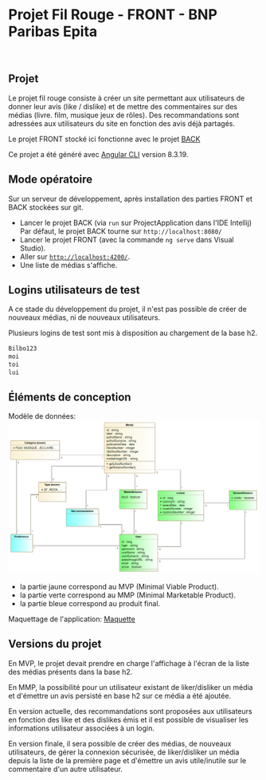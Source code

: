 # Projet Fil Rouge - FRONT - BNP Paribas Epita 
​
## Projet
Le projet fil rouge consiste à créer un site permettant aux utilisateurs de donner leur avis (like / dislike) et de mettre des commentaires sur des médias (livre. film, musique
jeux de rôles). 
Des recommandations sont adressées aux utilisateurs du site en fonction des avis déjà partagés. 

Le projet FRONT stocké ici fonctionne avec le projet [BACK](https://github.com/marmai-jma/Project_Back)

Ce projet a été généré avec [Angular CLI](https://github.com/angular/angular-cli) version 8.3.19.

## Mode opératoire
Sur un serveur de développement, après installation des parties FRONT et BACK stockées sur git.

* Lancer le projet BACK (via `run` sur ProjectApplication dans l'IDE Intellij) Par défaut, le projet BACK tourne sur `http://localhost:8080/` 
* Lancer le projet FRONT (avec la commande `ng serve` dans Visual Studio).
* Aller sur [`http://localhost:4200/`](http://localhost:4200/).
* Une liste de médias s'affiche. 

## Logins utilisateurs de test
A ce stade du développement du projet, il n'est pas possible de créer de nouveaux médias, ni de nouveaux utilisateurs. 

Plusieurs logins de test sont mis à disposition au chargement de la base h2. 

    Bilbo123
    moi
    toi
    lui

## Éléments de conception

Modèle de données: 
![image info](./UML_diagram.png)

- la partie jaune correspond au MVP (Minimal Viable Product).
- la partie verte correspond au MMP (Minimal Marketable Product).
- la partie bleue correspond au produit final. 

Maquettage de l'application:
[Maquette](https://xd.adobe.com/view/1fafd22d-40a7-4d9a-7805-e749a0fde62e-699e/)


## Versions du projet
En MVP, le projet devait prendre en charge l'affichage à l'écran de la liste des médias présents dans la base h2.

En MMP, la possibilité pour un utilisateur existant de liker/disliker un média et d'émettre un avis persisté en base h2 sur ce média a été ajoutée.

En version actuelle, des recommandations sont proposées aux utilisateurs en fonction des like et des dislikes émis et il est possible de visualiser les informations utilisateur associées à un login. 

En version finale, il sera possible de créer des médias, de nouveaux utilisateurs, de gérer la connexion sécurisée, de liker/disliker un média depuis la liste de la première page et d'émettre un avis utile/inutile sur le commentaire d'un autre utilisateur. 